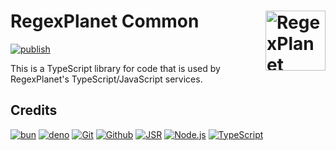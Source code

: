 # RegexPlanet Common [<img align="right" alt="RegexPlanet icon" height="96" src="https://www.regexplanet.com/favicon.svg" />](http://www.regexplanet.com/)

[![publish](https://github.com/regexplanet/regexplanet-template/actions/workflows/publish.yaml/badge.svg)](https://github.com/regexplanet/regexplanet-template/actions/workflows/publish.yaml)

This is a TypeScript library for code that is used by RegexPlanet's TypeScript/JavaScript services.

## Credits

[![bun](https://www.vectorlogo.zone/logos/bunsh/bunsh-ar21.svg)](https://bun.sh/ "Application Server")
[![deno](https://www.vectorlogo.zone/logos/deno/deno-ar21.svg)](https://deno.com/ "Application Server")
[![Git](https://www.vectorlogo.zone/logos/git-scm/git-scm-ar21.svg)](https://git-scm.com/ "Version control")
[![Github](https://www.vectorlogo.zone/logos/github/github-ar21.svg)](https://github.com/ "Code hosting")
[![JSR](https://www.vectorlogo.zone/logos/jsrio/jsrio-ar21.svg)](https://jsr.io/ "NPM package hosting")
[![Node.js](https://www.vectorlogo.zone/logos/nodejs/nodejs-ar21.svg)](https://nodejs.org/ "Application Server")
[![TypeScript](https://www.vectorlogo.zone/logos/typescriptlang/typescriptlang-ar21.svg)](https://www.typescriptlang.org/ "Programming Language")
